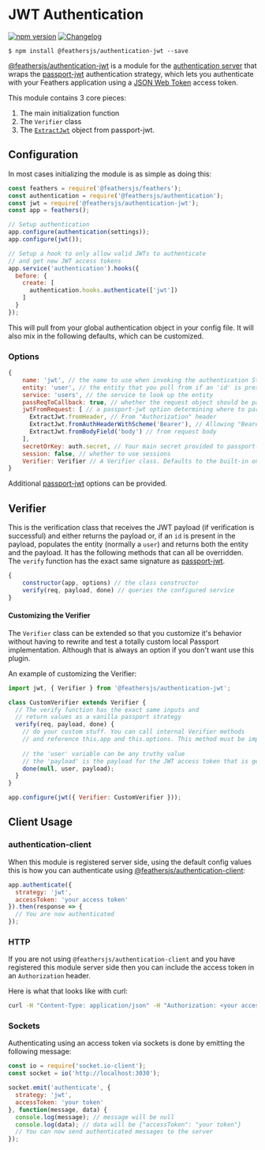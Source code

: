 # JWT Authentication

[![npm version](https://img.shields.io/npm/v/@feathersjs/authentication-jwt.png?style=flat-square)](https://www.npmjs.com/package/@feathersjs/authentication-jwt)
[![Changelog](https://img.shields.io/badge/changelog-.md-blue.png?style=flat-square)](https://github.com/feathersjs/feathers/blob/master/packages/authentication-jwt/CHANGELOG.md)

```
$ npm install @feathersjs/authentication-jwt --save
```


[@feathersjs/authentication-jwt](https://github.com/feathersjs/authentication-jwt) is a module for the [authentication server](./server.md) that wraps the [passport-jwt](https://github.com/themikenicholson/passport-jwt) authentication strategy, which lets you authenticate with your Feathers application using a [JSON Web Token](https://jwt.io/) access token.

This module contains 3 core pieces:

1. The main initialization function
2. The `Verifier` class
3. The [`ExtractJwt`](https://github.com/themikenicholson/passport-jwt#extracting-the-jwt-from-the-request) object from passport-jwt.

## Configuration

In most cases initializing the module is as simple as doing this:

```js
const feathers = require('@feathersjs/feathers');
const authentication = require('@feathersjs/authentication');
const jwt = require('@feathersjs/authentication-jwt');
const app = feathers();

// Setup authentication
app.configure(authentication(settings));
app.configure(jwt());

// Setup a hook to only allow valid JWTs to authenticate
// and get new JWT access tokens
app.service('authentication').hooks({
  before: {
    create: [
      authentication.hooks.authenticate(['jwt'])
    ]
  }
});
```

This will pull from your global authentication object in your config file. It will also mix in the following defaults, which can be customized.

### Options

```js
{
    name: 'jwt', // the name to use when invoking the authentication Strategy
    entity: 'user', // the entity that you pull from if an 'id' is present in the payload
    service: 'users', // the service to look up the entity
    passReqToCallback: true, // whether the request object should be passed to `verify`
    jwtFromRequest: [ // a passport-jwt option determining where to parse the JWT
      ExtractJwt.fromHeader, // From "Authorization" header
      ExtractJwt.fromAuthHeaderWithScheme('Bearer'), // Allowing "Bearer" prefix
      ExtractJwt.fromBodyField('body') // from request body
    ],
    secretOrKey: auth.secret, // Your main secret provided to passport-jwt
    session: false, // whether to use sessions
    Verifier: Verifier // A Verifier class. Defaults to the built-in one but can be a custom one. See below for details.
}
```

Additional [passport-jwt](https://github.com/themikenicholson/passport-jwt) options can be provided.

## Verifier

This is the verification class that receives the JWT payload (if verification is successful) and either returns the payload or, if an `id` is present in the payload, populates the entity (normally a `user`) and returns both the entity and the payload. It has the following methods that can all be overridden. The `verify` function has the exact same signature as [passport-jwt](https://github.com/themikenicholson/passport-jwt).

```js
{
    constructor(app, options) // the class constructor
    verify(req, payload, done) // queries the configured service
}
```

#### Customizing the Verifier

The `Verifier` class can be extended so that you customize it's behavior without having to rewrite and test a totally custom local Passport implementation. Although that is always an option if you don't want use this plugin.

An example of customizing the Verifier:

```js
import jwt, { Verifier } from '@feathersjs/authentication-jwt';

class CustomVerifier extends Verifier {
  // The verify function has the exact same inputs and 
  // return values as a vanilla passport strategy
  verify(req, payload, done) {
    // do your custom stuff. You can call internal Verifier methods
    // and reference this.app and this.options. This method must be implemented.
    
    // the 'user' variable can be any truthy value
    // the 'payload' is the payload for the JWT access token that is generated after successful authentication
    done(null, user, payload);
  }
}

app.configure(jwt({ Verifier: CustomVerifier }));
```

## Client Usage

### authentication-client

When this module is registered server side, using the default config values this is how you can authenticate using [@feathersjs/authentication-client](./client.md):

```js
app.authenticate({
  strategy: 'jwt',
  accessToken: 'your access token'
}).then(response => {
  // You are now authenticated
});
```

### HTTP

If you are not using `@feathersjs/authentication-client` and you have registered this module server side then you can include the access token in an `Authorization` header.

Here is what that looks like with curl:

```bash
curl -H "Content-Type: application/json" -H "Authorization: <your access token>" -X POST http://localhost:3030/authentication
```

### Sockets

Authenticating using an access token via sockets is done by emitting the following message:

```js
const io = require('socket.io-client');
const socket = io('http://localhost:3030');

socket.emit('authenticate', {
  strategy: 'jwt',
  accessToken: 'your token'
}, function(message, data) {
  console.log(message); // message will be null
  console.log(data); // data will be {"accessToken": "your token"}
  // You can now send authenticated messages to the server
});
```
